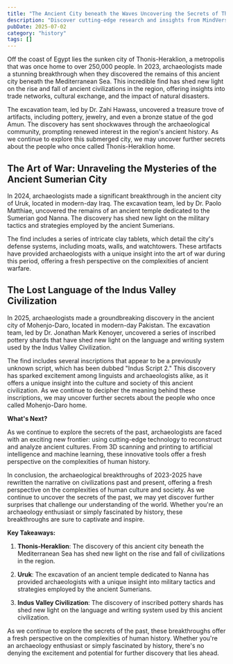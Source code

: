 ```yaml
---
title: "The Ancient City beneath the Waves Uncovering the Secrets of Thonis-Heraklion"
description: "Discover cutting-edge research and insights from MindVerse Daily in the history category"
pubDate: 2025-07-02
category: "history"
tags: []
---
```


Off the coast of Egypt lies the sunken city of Thonis-Heraklion, a metropolis that was once home to over 250,000 people. In 2023, archaeologists made a stunning breakthrough when they discovered the remains of this ancient city beneath the Mediterranean Sea. This incredible find has shed new light on the rise and fall of ancient civilizations in the region, offering insights into trade networks, cultural exchange, and the impact of natural disasters.

The excavation team, led by Dr. Zahi Hawass, uncovered a treasure trove of artifacts, including pottery, jewelry, and even a bronze statue of the god Amun. The discovery has sent shockwaves through the archaeological community, prompting renewed interest in the region's ancient history. As we continue to explore this submerged city, we may uncover further secrets about the people who once called Thonis-Heraklion home.

## **The Art of War: Unraveling the Mysteries of the Ancient Sumerian City**

In 2024, archaeologists made a significant breakthrough in the ancient city of Uruk, located in modern-day Iraq. The excavation team, led by Dr. Paolo Matthiae, uncovered the remains of an ancient temple dedicated to the Sumerian god Nanna. The discovery has shed new light on the military tactics and strategies employed by the ancient Sumerians.

The find includes a series of intricate clay tablets, which detail the city's defense systems, including moats, walls, and watchtowers. These artifacts have provided archaeologists with a unique insight into the art of war during this period, offering a fresh perspective on the complexities of ancient warfare.

## **The Lost Language of the Indus Valley Civilization**

In 2025, archaeologists made a groundbreaking discovery in the ancient city of Mohenjo-Daro, located in modern-day Pakistan. The excavation team, led by Dr. Jonathan Mark Kenoyer, uncovered a series of inscribed pottery shards that have shed new light on the language and writing system used by the Indus Valley Civilization.

The find includes several inscriptions that appear to be a previously unknown script, which has been dubbed "Indus Script 2." This discovery has sparked excitement among linguists and archaeologists alike, as it offers a unique insight into the culture and society of this ancient civilization. As we continue to decipher the meaning behind these inscriptions, we may uncover further secrets about the people who once called Mohenjo-Daro home.

**What's Next?**

As we continue to explore the secrets of the past, archaeologists are faced with an exciting new frontier: using cutting-edge technology to reconstruct and analyze ancient cultures. From 3D scanning and printing to artificial intelligence and machine learning, these innovative tools offer a fresh perspective on the complexities of human history.

In conclusion, the archaeological breakthroughs of 2023-2025 have rewritten the narrative on civilizations past and present, offering a fresh perspective on the complexities of human culture and society. As we continue to uncover the secrets of the past, we may yet discover further surprises that challenge our understanding of the world. Whether you're an archaeology enthusiast or simply fascinated by history, these breakthroughs are sure to captivate and inspire.

**Key Takeaways:**

1. **Thonis-Heraklion**: The discovery of this ancient city beneath the Mediterranean Sea has shed new light on the rise and fall of civilizations in the region.

2. **Uruk**: The excavation of an ancient temple dedicated to Nanna has provided archaeologists with a unique insight into military tactics and strategies employed by the ancient Sumerians.

3. **Indus Valley Civilization**: The discovery of inscribed pottery shards has shed new light on the language and writing system used by this ancient civilization.

As we continue to explore the secrets of the past, these breakthroughs offer a fresh perspective on the complexities of human history. Whether you're an archaeology enthusiast or simply fascinated by history, there's no denying the excitement and potential for further discovery that lies ahead.